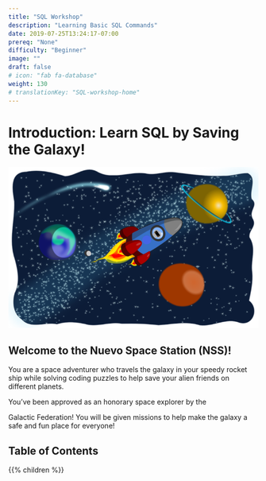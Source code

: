 ```yaml
---
title: "SQL Workshop"
description: "Learning Basic SQL Commands"
date: 2019-07-25T13:24:17-07:00
prereq: "None"
difficulty: "Beginner"
image: ""
draft: false
# icon: "fab fa-database"
weight: 130
# translationKey: "SQL-workshop-home"
---
```


# Introduction: Learn SQL by Saving the Galaxy!


![Galaxy](media/Galaxy.png)

## Welcome to the Nuevo Space Station (NSS)! 

You are a space adventurer who travels
 the galaxy in your speedy rocket ship while solving coding puzzles to help save your
 alien friends on different planets.
<!--
You first need to apply as an honorary space explorer so you can start your
adventures:

[Space Cadet Survey](https://docs.google.com/forms/d/e/1FAIpQLSfTEKYwDtkwfJFfYOclEHJQSX2R9xIaPScSorowQptY3lREzw/viewform)

Congratulations!--> You’ve been approved as an honorary space explorer by the
Galactic Federation! You will be given missions to help make the galaxy a safe
and fun place for everyone!

## Table of Contents

{{% children %}}
